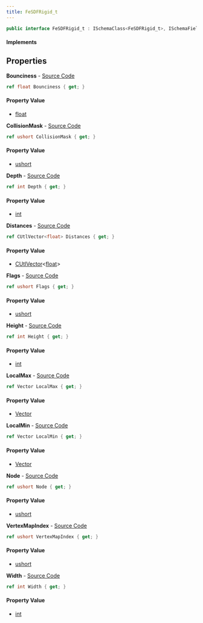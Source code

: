 ```yaml
---
title: FeSDFRigid_t
---
```


```csharp
public interface FeSDFRigid_t : ISchemaClass<FeSDFRigid_t>, ISchemaField, ISchemaClass, INativeHandle
```

#### Implements

## Properties

**Bounciness** - [Source Code](https://github.com/swiftly-solution/swiftlys2/blob/main/managed/src/SwiftlyS2.Generated/Schemas/Interfaces/FeSDFRigid_t.cs#L20)

```csharp
ref float Bounciness { get; }
```

#### Property Value

- [float](https://learn.microsoft.com/dotnet/api/system.single)

**CollisionMask** - [Source Code](https://github.com/swiftly-solution/swiftlys2/blob/main/managed/src/SwiftlyS2.Generated/Schemas/Interfaces/FeSDFRigid_t.cs#L24)

```csharp
ref ushort CollisionMask { get; }
```

#### Property Value

- [ushort](https://learn.microsoft.com/dotnet/api/system.uint16)

**Depth** - [Source Code](https://github.com/swiftly-solution/swiftlys2/blob/main/managed/src/SwiftlyS2.Generated/Schemas/Interfaces/FeSDFRigid_t.cs#L36)

```csharp
ref int Depth { get; }
```

#### Property Value

- [int](https://learn.microsoft.com/dotnet/api/system.int32)

**Distances** - [Source Code](https://github.com/swiftly-solution/swiftlys2/blob/main/managed/src/SwiftlyS2.Generated/Schemas/Interfaces/FeSDFRigid_t.cs#L30)

```csharp
ref CUtlVector<float> Distances { get; }
```

#### Property Value

- [CUtlVector](/docs/api/shared/natives/cutlvector-1)<[float](https://learn.microsoft.com/dotnet/api/system.single)>

**Flags** - [Source Code](https://github.com/swiftly-solution/swiftlys2/blob/main/managed/src/SwiftlyS2.Generated/Schemas/Interfaces/FeSDFRigid_t.cs#L28)

```csharp
ref ushort Flags { get; }
```

#### Property Value

- [ushort](https://learn.microsoft.com/dotnet/api/system.uint16)

**Height** - [Source Code](https://github.com/swiftly-solution/swiftlys2/blob/main/managed/src/SwiftlyS2.Generated/Schemas/Interfaces/FeSDFRigid_t.cs#L34)

```csharp
ref int Height { get; }
```

#### Property Value

- [int](https://learn.microsoft.com/dotnet/api/system.int32)

**LocalMax** - [Source Code](https://github.com/swiftly-solution/swiftlys2/blob/main/managed/src/SwiftlyS2.Generated/Schemas/Interfaces/FeSDFRigid_t.cs#L18)

```csharp
ref Vector LocalMax { get; }
```

#### Property Value

- [Vector](/docs/api/shared/natives/vector)

**LocalMin** - [Source Code](https://github.com/swiftly-solution/swiftlys2/blob/main/managed/src/SwiftlyS2.Generated/Schemas/Interfaces/FeSDFRigid_t.cs#L16)

```csharp
ref Vector LocalMin { get; }
```

#### Property Value

- [Vector](/docs/api/shared/natives/vector)

**Node** - [Source Code](https://github.com/swiftly-solution/swiftlys2/blob/main/managed/src/SwiftlyS2.Generated/Schemas/Interfaces/FeSDFRigid_t.cs#L22)

```csharp
ref ushort Node { get; }
```

#### Property Value

- [ushort](https://learn.microsoft.com/dotnet/api/system.uint16)

**VertexMapIndex** - [Source Code](https://github.com/swiftly-solution/swiftlys2/blob/main/managed/src/SwiftlyS2.Generated/Schemas/Interfaces/FeSDFRigid_t.cs#L26)

```csharp
ref ushort VertexMapIndex { get; }
```

#### Property Value

- [ushort](https://learn.microsoft.com/dotnet/api/system.uint16)

**Width** - [Source Code](https://github.com/swiftly-solution/swiftlys2/blob/main/managed/src/SwiftlyS2.Generated/Schemas/Interfaces/FeSDFRigid_t.cs#L32)

```csharp
ref int Width { get; }
```

#### Property Value

- [int](https://learn.microsoft.com/dotnet/api/system.int32)

